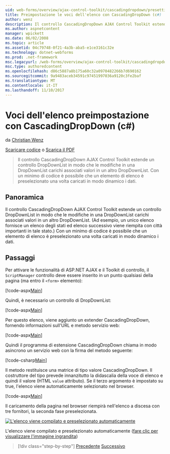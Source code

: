 ```yaml
---
uid: web-forms/overview/ajax-control-toolkit/cascadingdropdown/presetting-list-entries-with-cascadingdropdown-cs
title: Preimpostazione le voci dell'elenco con CascadingDropDown (c#) | Documenti Microsoft
author: wenz
description: Il controllo CascadingDropDown AJAX Control Toolkit estende un controllo DropDownList in modo che le modifiche in una DropDownList carichi associati valori in anoth...
ms.author: aspnetcontent
manager: wpickett
ms.date: 06/02/2008
ms.topic: article
ms.assetid: 04c79748-0f21-4a3b-aba5-e1ce3161c32e
ms.technology: dotnet-webforms
ms.prod: .net-framework
msc.legacyurl: /web-forms/overview/ajax-control-toolkit/cascadingdropdown/presetting-list-entries-with-cascadingdropdown-cs
msc.type: authoredcontent
ms.openlocfilehash: d86c5887a8b175a60c32a0970482266b7d690162
ms.sourcegitcommit: 9a9483aceb34591c97451997036a9120c3fe2baf
ms.translationtype: MT
ms.contentlocale: it-IT
ms.lasthandoff: 11/10/2017
---
```

<a name="presetting-list-entries-with-cascadingdropdown-c"></a>Voci dell'elenco preimpostazione con CascadingDropDown (c#)
====================
da [Christian Wenz](https://github.com/wenz)

[Scaricare codice](http://download.microsoft.com/download/9/0/7/907760b1-2c60-4f81-aeb6-ca416a573b0d/cascadingdropdown2.cs.zip) o [Scarica il PDF](http://download.microsoft.com/download/2/d/c/2dc10e34-6983-41d4-9c08-f78f5387d32b/cascadingDropDown2CS.pdf)

> Il controllo CascadingDropDown AJAX Control Toolkit estende un controllo DropDownList in modo che le modifiche in una DropDownList carichi associati valori in un altro DropDownList. Con un minimo di codice è possibile che un elemento di elenco è preselezionato una volta caricati in modo dinamico i dati.


## <a name="overview"></a>Panoramica

Il controllo CascadingDropDown AJAX Control Toolkit estende un controllo DropDownList in modo che le modifiche in una DropDownList carichi associati valori in un altro DropDownList. (Ad esempio, un unico elenco fornisce un elenco degli stati ed elenco successivo viene riempita con città importanti in tale stato.) Con un minimo di codice è possibile che un elemento di elenco è preselezionato una volta caricati in modo dinamico i dati.

## <a name="steps"></a>Passaggi

Per attivare le funzionalità di ASP.NET AJAX e il Toolkit di controllo, il `ScriptManager` controllo deve essere inserito in un punto qualsiasi della pagina (ma entro il `<form>` elemento):

[!code-aspx[Main](presetting-list-entries-with-cascadingdropdown-cs/samples/sample1.aspx)]

Quindi, è necessario un controllo di DropDownList:

[!code-aspx[Main](presetting-list-entries-with-cascadingdropdown-cs/samples/sample2.aspx)]

Per questo elenco, viene aggiunto un extender CascadingDropDown, fornendo informazioni sull'URL e metodo servizio web:

[!code-aspx[Main](presetting-list-entries-with-cascadingdropdown-cs/samples/sample3.aspx)]

Quindi il programma di estensione CascadingDropDown chiama in modo asincrono un servizio web con la firma del metodo seguente:

[!code-csharp[Main](presetting-list-entries-with-cascadingdropdown-cs/samples/sample4.cs)]

Il metodo restituisce una matrice di tipo valore CascadingDropDown. Il costruttore del tipo prevede innanzitutto la didascalia della voce di elenco e quindi il valore (HTML `value` attributo). Se il terzo argomento è impostato su true, l'elenco viene automaticamente selezionato nel browser.

[!code-aspx[Main](presetting-list-entries-with-cascadingdropdown-cs/samples/sample5.aspx)]

Il caricamento della pagina nel browser riempirà nell'elenco a discesa con tre fornitori, la seconda fase preselezionata.


[![L'elenco viene compilato e preselezionato automaticamente](presetting-list-entries-with-cascadingdropdown-cs/_static/image2.png)](presetting-list-entries-with-cascadingdropdown-cs/_static/image1.png)

L'elenco viene compilato e preselezionato automaticamente ([fare clic per visualizzare l'immagine ingrandita](presetting-list-entries-with-cascadingdropdown-cs/_static/image3.png))

>[!div class="step-by-step"]
[Precedente](using-cascadingdropdown-with-a-database-cs.md)
[Successivo](using-auto-postback-with-cascadingdropdown-cs.md)
